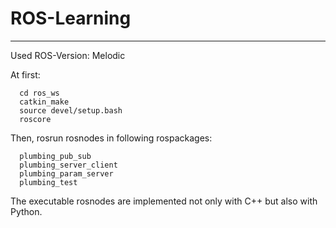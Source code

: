 # ROS-Learning
---
Used ROS-Version: Melodic

At first:

      cd ros_ws
      catkin_make
      source devel/setup.bash
      roscore

Then, rosrun rosnodes in following rospackages:

      plumbing_pub_sub
      plumbing_server_client
      plumbing_param_server
      plumbing_test
The executable rosnodes are implemented not only with C++ but also with Python.
